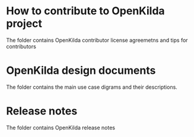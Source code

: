 
# How to contribute to OpenKilda project
The folder contains OpenKilda contributor license agreemetns and tips for contributors

# OpenKilda design documents
The folder contains the main use case digrams and their descriptions.

# Release notes
The folder contains OpenKilda release notes